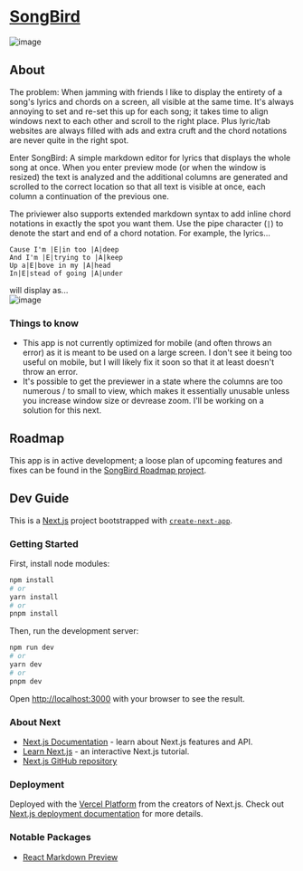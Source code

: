 # [SongBird](https://songbird.tannor.net)

![image](https://github.com/breizeway/songbird/assets/70126993/676cad89-6ef2-4c74-85b7-8e96e0d31088)

## About

The problem: When jamming with friends I like to display the entirety of a song's lyrics and chords on a screen, all visible at the same time. It's always annoying to set and re-set this up for each song; it takes time to align windows next to each other and scroll to the right place. Plus lyric/tab websites are always filled with ads and extra cruft and the chord notations are never quite in the right spot.

Enter SongBird: A simple markdown editor for lyrics that displays the whole song at once. When you enter preview mode (or when the window is resized) the text is analyzed and the additional columns are generated and scrolled to the correct location so that all text is visible at once, each column a continuation of the previous one.

The priviewer also supports extended markdown syntax to add inline chord notations in exactly the spot you want them. Use the pipe character (`|`) to denote the start and end of a chord notation. For example, the lyrics...

```
Cause I'm |E|in too |A|deep
And I'm |E|trying to |A|keep
Up a|E|bove in my |A|head
In|E|stead of going |A|under
```

will display as...
<br/>
![image](https://github.com/breizeway/songbird/assets/70126993/dd744f76-c6f1-4672-9d54-8aa57deb4488)

### Things to know
- This app is not currently optimized for mobile (and often throws an error) as it is meant to be used on a large screen. I don't see it being too useful on mobile, but I will likely fix it soon so that it at least doesn't throw an error.
- It's possible to get the previewer in a state where the columns are too numerous / to small to view, which makes it essentially unusable unless you increase window size or devrease zoom. I'll be working on a solution for this next.

## Roadmap

This app is in active development; a loose plan of upcoming features and fixes can be found in the [SongBird Roadmap project](https://github.com/users/breizeway/projects/1/views/1).

## Dev Guide

This is a [Next.js](https://nextjs.org/) project bootstrapped with [`create-next-app`](https://github.com/vercel/next.js/tree/canary/packages/create-next-app).

### Getting Started

First, install node modules:
```zsh
npm install
# or
yarn install
# or
pnpm install
```

Then, run the development server:

```zsh
npm run dev
# or
yarn dev
# or
pnpm dev
```

Open [http://localhost:3000](http://localhost:3000) with your browser to see the result.

### About Next

- [Next.js Documentation](https://nextjs.org/docs) - learn about Next.js features and API.
- [Learn Next.js](https://nextjs.org/learn) - an interactive Next.js tutorial.
- [Next.js GitHub repository](https://github.com/vercel/next.js/)

### Deployment

Deployed with the [Vercel Platform](https://vercel.com/new?utm_medium=default-template&filter=next.js&utm_source=create-next-app&utm_campaign=create-next-app-readme) from the creators of Next.js. Check out [Next.js deployment documentation](https://nextjs.org/docs/deployment) for more details.

### Notable Packages

- [React Markdown Preview](https://www.npmjs.com/package/@uiw/react-markdown-preview)
